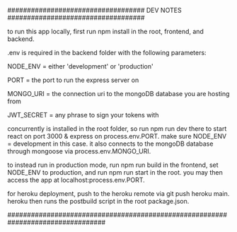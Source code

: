 ################################### DEV NOTES ###################################

to run this app locally, first run npm install in the root, frontend, and backend.

.env is required in the backend folder with the following parameters:

NODE_ENV = either 'development' or 'production'

PORT = the port to run the express server on

MONGO_URI = the connection uri to the mongoDB database you are hosting from

JWT_SECRET = any phrase to sign your tokens with

concurrently is installed in the root folder, so run npm run dev
there to start react on port 3000 & express on process.env.PORT.
make sure NODE_ENV = development in this case.
it also connects to the mongoDB database through mongoose
via process.env.MONGO_URI.

to instead run in production mode, run npm run build in the frontend,
set NODE_ENV to production, and run npm run start in the root.
you may then access the app at localhost:process.env.PORT.

for heroku deployment, push to the heroku remote via git push heroku main.
heroku then runs the postbuild script in the root package.json.

#################################################################################
